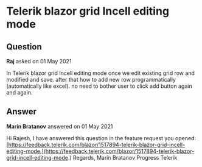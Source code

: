 # Telerik blazor grid Incell editing mode

## Question

**Raj** asked on 01 May 2021

In Telerik blazor grid Incell editing mode once we edit existing grid row and modified and save. after that how to add new row programmatically (automatically like excel). no need to bother user to click add button again and again.

## Answer

**Marin Bratanov** answered on 01 May 2021

Hi Rajesh, I have answered this question in the feature request you opened: [https://feedback.telerik.com/blazor/1517894-telerik-blazor-grid-incell-editing-mode.](https://feedback.telerik.com/blazor/1517894-telerik-blazor-grid-incell-editing-mode.) Regards, Marin Bratanov Progress Telerik
